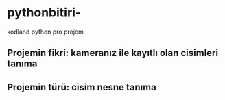 # pythonbitiri-
kodland python pro projem

 ## Projemin fikri: kameranız ile kayıtlı olan cisimleri tanıma
## Projemin türü: cisim nesne tanıma

